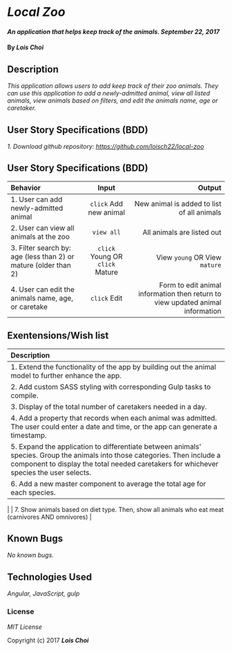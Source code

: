# _Local Zoo_

#### _An application that helps keep track of the animals. September 22, 2017_

#### By _**Lois Choi**_

## Description

_This application allows users to add keep track of their zoo animals. They can use this application to add a newly-admitted animal, view all listed animals, view animals based on filters, and edit the animals name, age or caretaker._

## User Story Specifications (BDD)
_1. Download github repository: <a>https://github.com/loisch22/local-zoo</a>_

## User Story Specifications (BDD)

| Behavior | Input | Output |
| :---         |     :---:      |          ---: |
| 1. User can add newly-admitted animal | `click` Add new animal | New animal is added to list of all animals |
| 2. User can view all animals at the zoo | `view all` | All animals are listed out |
| 3. Filter search by: age (less than 2) or mature (older than 2) | `click` Young OR `click` Mature | View `young` OR View `mature` |
| 4. User can edit the animals name, age, or caretake | `click` Edit | Form to edit animal information then return to view updated animal information |


## Exentensions/Wish list

| Description |
| :---         |   
| 1. Extend the functionality of the app by building out the animal model to further enhance the app. |
| 2. Add custom SASS styling with corresponding Gulp tasks to compile. |
| 3. Display of the total number of caretakers needed in a day.
| 4. Add a property that records when each animal was admitted. The user could enter a date and time, or the app can generate a timestamp.|
| 5. Expand the application to differentiate between animals' species. Group the animals into those categories. Then include a component to display the total needed caretakers for whichever species the user selects.|
| 6. Add a new master component to average the total age for each species.
|
| 7. Show animals based on diet type. Then, show all animals who eat meat (carnivores AND omnivores)
|

## Known Bugs

_No known bugs._


## Technologies Used

_Angular, JavaScript, gulp_

### License

*MIT License*

Copyright (c) 2017 **_Lois Choi_**
